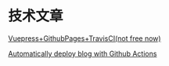 # 技术文章

[Vuepress+GithubPages+TravisCI(not free now)](https://tsanfer.github.io/VuePress-GithubPages-TravisCI/pages/flow.html)

[Automatically deploy blog with Github Actions](https://segmentfault.com/a/1190000021815477)

